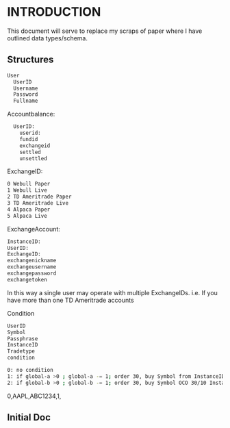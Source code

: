 # INTRODUCTION

This document will serve to replace my scraps of paper where I have outlined data types/schema.

## Structures

```bash
User
  UserID
  Username
  Password
  Fullname
```

Accountbalance:
```bash
  UserID:
    userid:
    fundid
    exchangeid
    settled
    unsettled
```

ExchangeID:
```bash
0 Webull Paper
1 Webull Live
2 TD Ameritrade Paper
3 TD Ameritrade Live
4 Alpaca Paper
5 Alpaca Live
```

ExchangeAccount:
```bash
InstanceID:
UserID:
ExchangeID:
exchangenickname
exchangeusername
exchangepassword
exchangetoken
```

In this way a single user may operate with multiple ExchangeIDs.
i.e. If you have more than one TD Ameritrade accounts

Condition
```bash
UserID
Symbol
Passphrase
InstanceID
Tradetype
condition

```
```bash
0: no condition
1: if global-a >0 ; global-a -= 1; order 30, buy Symbol from InstanceID
2: if global-b >0 ; global-b -= 1; order 30, buy Symbol OCO 30/10 InstanceID
```

0,AAPL,ABC1234,1,

## Initial Doc
